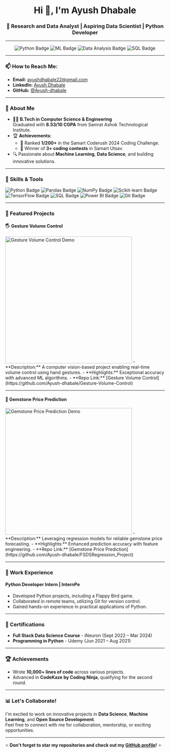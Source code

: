 <h1 align="center">Hi 👋, I'm Ayush Dhabale</h1>
<h3 align="center">🚀 Research and Data Analyst | Aspiring Data Scientist | Python Developer</h3>

---

<div align="center">
  <img src="https://img.shields.io/badge/Python-Expert-blue?logo=python&logoColor=white" alt="Python Badge"/>
  <img src="https://img.shields.io/badge/Machine%20Learning-Advanced-orange?logo=sklearn&logoColor=white" alt="ML Badge"/>
  <img src="https://img.shields.io/badge/Data%20Analysis-Proficient-yellow?logo=tableau&logoColor=white" alt="Data Analysis Badge"/>
  <img src="https://img.shields.io/badge/SQL-Intermediate-green?logo=mysql&logoColor=white" alt="SQL Badge"/>
</div>

---

### 📫 How to Reach Me:
- **Email:** [ayushdhabale22@gmail.com](mailto:ayushdhabale22@gmail.com)  
- **LinkedIn:** [Ayush Dhabale](https://www.linkedin.com/in/ayush-dhabale-515a98207/)  
- **GitHub:** [@Ayush-dhabale](https://github.com/Ayush-dhabale)  

---

### 🌟 About Me
- 🧑‍🎓 **B.Tech in Computer Science & Engineering**  
  Graduated with **8.53/10 CGPA** from Samrat Ashok Technological Institute.  
- 🏆 **Achievements:**
  - 🥇 Ranked **1/200+** in the Samart Coderush 2024 Coding Challenge.
  - 🏅 Winner of **3+ coding contests** in Samart Utsav.  
- 🔍 Passionate about **Machine Learning**, **Data Science**, and building innovative solutions.

---

### 🔧 Skills & Tools
<div>
  <img src="https://img.shields.io/badge/-Python-black?logo=python&logoColor=white" alt="Python Badge" />
  <img src="https://img.shields.io/badge/-Pandas-lightgrey?logo=pandas&logoColor=black" alt="Pandas Badge" />
  <img src="https://img.shields.io/badge/-NumPy-blue?logo=numpy&logoColor=white" alt="NumPy Badge" />
  <img src="https://img.shields.io/badge/-Scikit--Learn-orange?logo=scikit-learn&logoColor=white" alt="Scikit-learn Badge" />
  <img src="https://img.shields.io/badge/-TensorFlow-lightblue?logo=tensorflow&logoColor=orange" alt="TensorFlow Badge" />
  <img src="https://img.shields.io/badge/-SQL-brightgreen?logo=mysql&logoColor=white" alt="SQL Badge" />
  <img src="https://img.shields.io/badge/-PowerBI-yellow?logo=powerbi&logoColor=black" alt="Power BI Badge" />
  <img src="https://img.shields.io/badge/-Git-red?logo=git&logoColor=white" alt="Git Badge" />
</div>

---

### 📂 Featured Projects
#### 🖐 Gesture Volume Control  
<img src="https://github.com/Ayush-dhabale/Gesture-Volume-Control/blob/main/project-demo.jpg" alt="Gesture Volume Control Demo" width="400"/>
- **Description:** A computer vision-based project enabling real-time volume control using hand gestures.  
- **Highlights:** Exceptional accuracy with advanced ML algorithms.  
- **Repo Link:** [Gesture Volume Control](https://github.com/Ayush-dhabale/Gesture-Volume-Control)

---

#### 💎 Gemstone Price Prediction  
<img src="https://github.com/Ayush-dhabale/FSDSRegression_Project/blob/main/project-demo.jpg" alt="Gemstone Price Prediction Demo" width="400"/>
- **Description:** Leveraging regression models for reliable gemstone price forecasting.  
- **Highlights:** Enhanced prediction accuracy with feature engineering.  
- **Repo Link:** [Gemstone Price Prediction](https://github.com/Ayush-dhabale/FSDSRegression_Project)

---

### 💼 Work Experience
#### Python Developer Intern | InternPe  
- Developed Python projects, including a Flappy Bird game.  
- Collaborated in remote teams, utilizing Git for version control.  
- Gained hands-on experience in practical applications of Python.  

---

### 🏅 Certifications
- **Full Stack Data Science Course** - iNeuron (Sept 2022 – Mar 2024)  
- **Programming in Python** - Udemy (Jun 2021 – Aug 2021)  

---

### 🏆 Achievements
- Wrote **10,000+ lines of code** across various projects.  
- Advanced in **CodeKaze by Coding Ninja**, qualifying for the second round.  

---

### 📊 Let's Collaborate!
I'm excited to work on innovative projects in **Data Science**, **Machine Learning**, and **Open Source Development**.  
Feel free to connect with me for collaboration, mentorship, or exciting opportunities.  

---

⭐ **Don't forget to star my repositories and check out my [GitHub profile](https://github.com/Ayush-dhabale)!** ⭐

